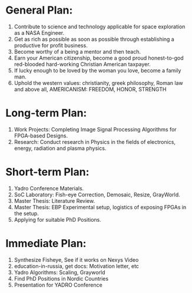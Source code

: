 # General Plan:
1) Contribute to science and technology applicable for space exploration as a NASA Engineer.
2) Get as rich as possible as soon as possible through establishing a productive for profit business.
3) Become worthy of a being a mentor and then teach.
4) Earn your American citizenship, become a good proud honest-to-god red-blooded hard-working Christian American taxpayer.
5) If lucky enough to be loved by the woman you love, become a family man. 
6) Uphold the western values: christianity, greek philosophy, Roman law and above all, AMERICANISM: FREEDOM, HONOR, STRENGTH

# Long-term Plan: 
1) Work Projects: Completing Image Signal Processing Algorithms for FPGA-based Designs.
2) Research: Conduct research in Physics in the fields of electronics, energy, radiation and plasma physics.

# Short-term Plan: 
1) Yadro Conference Materials.
2) SoC Laboratory: Fish-eye Correction, Demosaic, Resize, GrayWorld. 
3) Master Thesis: Literature Review.
4) Master Thesis: EBP Experimental setup, logistics of exposing FPGAs in the setup.
5) Applying for suitable PhD Positions.

# Immediate Plan: 
1) Synthesize Fisheye, See if it works on Nexys Video
2) education-in-russia, get docs: Motivation letter, etc
3) Yadro Algorithms: Scaling, Grayworld
4) Find PhD Positions in Nordic Countries
5) Presentation for YADRO Conference